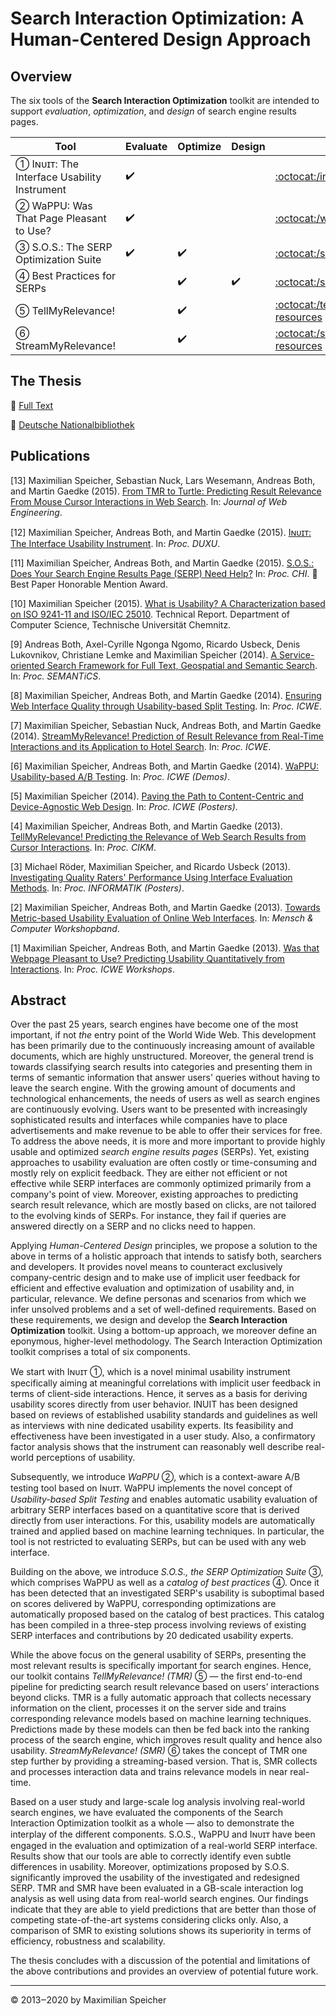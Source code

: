 # Search Interaction Optimization: A Human-Centered Design Approach

## Overview

The six tools of the **Search Interaction Optimization** toolkit are intended to support *evaluation*, *optimization*, and *design* of search engine results pages.

Tool                                            | Evaluate           | Optimize           | Design             | Details
------------------------------------------- | ------------------ | ------------------ | ------------------ | -------
➀ Iɴᴜɪᴛ: The Interface Usability Instrument | :heavy_check_mark: |                    |                    | [:octocat:/inuit-resources](https://github.com/maxspeicher/inuit-resources)
➁ WaPPU: Was That Page Pleasant to Use?     | :heavy_check_mark: |                    |                    | [:octocat:/wappu-service](https://github.com/maxspeicher/wappu-service)
➂ S.O.S.: The SERP Optimization Suite       | :heavy_check_mark: | :heavy_check_mark: |                    | [:octocat:/sos](https://github.com/maxspeicher/sos)
➃ Best Practices for SERPs                  |                    | :heavy_check_mark: | :heavy_check_mark: | [:octocat:/sos](https://github.com/maxspeicher/sos)
➄ TellMyRelevance!                          |                    | :heavy_check_mark: |                    | [:octocat:/tellmyrelevance-resources](https://github.com/maxspeicher/tellmyrelevance-resources)
➅ StreamMyRelevance!                        |                    | :heavy_check_mark: |                    | [:octocat:/streammyrelevance-resources](https://github.com/maxspeicher/streammyrelevance-resources)

## The Thesis

:green_book: [Full Text](https://www.researchgate.net/publication/308652443_Search_Interaction_Optimization_A_Human-Centered_Design_Approach)

:orange_book: [Deutsche Nationalbibliothek](http://d-nb.info/1117484890)

## Publications

[13] Maximilian Speicher, Sebastian Nuck, Lars Wesemann, Andreas Both, and Martin Gaedke (2015). [From TMR to Turtle: Predicting Result Relevance From Mouse Cursor Interactions in Web Search](https://www.researchgate.net/publication/282441248_From_TMR_to_Turtle_Predicting_Result_Relevance_from_Mouse_Cursor_Interactions_in_Web_Search). In: *Journal of Web Engineering*.

[12] Maximilian Speicher, Andreas Both, and Martin Gaedke (2015). [Iɴᴜɪᴛ: The Interface Usability Instrument](https://www.researchgate.net/publication/282441105_Inuit_The_Interface_Usability_Instrument). In: *Proc. DUXU*.

[11] Maximilian Speicher, Andreas Both, and Martin Gaedke (2015). [S.O.S.: Does Your Search Engine Results Page (SERP) Need Help?](https://www.researchgate.net/publication/282441131_SOS_Does_Your_Search_Engine_Results_Page_SERP_Need_Help) In: *Proc. CHI*. :medal_sports: Best Paper Honorable Mention Award.

[10] Maximilian Speicher (2015). [What is Usability? A Characterization based on ISO 9241-11 and ISO/IEC 25010](https://www.researchgate.net/publication/272845573_What_is_Usability_A_Characterization_based_on_ISO_9241-11_and_ISOIEC_25010). Technical Report. Department of Computer Science, Technische Universität Chemnitz.

[9] Andreas Both, Axel-Cyrille Ngonga Ngomo, Ricardo Usbeck, Denis Lukovnikov, Christiane Lemke and Maximilian Speicher (2014). [A Service-oriented Search Framework for Full Text, Geospatial and Semantic Search](https://www.researchgate.net/publication/264412714_A_Service-oriented_Search_Framework_for_Full_Text_Geospatial_and_Semantic_Search). In: *Proc. SEMANTiCS*.

[8] Maximilian Speicher, Andreas Both, and Martin Gaedke (2014). [Ensuring Web Interface Quality through Usability-based Split Testing](https://www.researchgate.net/publication/271269916_Ensuring_Web_Interface_Quality_through_Usability-Based_Split_Testing). In: *Proc. ICWE*.

[7] Maximilian Speicher, Sebastian Nuck, Andreas Both, and Martin Gaedke (2014). [StreamMyRelevance! Prediction of Result Relevance from Real-Time Interactions and its Application to Hotel Search](https://www.researchgate.net/publication/263167518_StreamMyRelevance_Prediction_of_Result_Relevance_from_Real-Time_Interactions_and_its_Application_to_Hotel_Search). In: *Proc. ICWE*.

[6] Maximilian Speicher, Andreas Both, and Martin Gaedke (2014). [WaPPU: Usability-based A/B Testing](https://www.researchgate.net/publication/271269917_WaPPU_Usability-based_AB_Testing). In: *Proc. ICWE (Demos)*.

[5] Maximilian Speicher (2014). [Paving the Path to Content-Centric and Device-Agnostic Web Design](https://www.researchgate.net/publication/282440341_Paving_the_Path_to_Content-Centric_and_Device-Agnostic_Web_Design). In: *Proc. ICWE (Posters)*.

[4] Maximilian Speicher, Andreas Both, and Martin Gaedke (2013). [TellMyRelevance! Predicting the Relevance of Web Search Results from Cursor Interactions](https://www.researchgate.net/publication/301430241_TellMyRelevance_Predicting_the_Relevance_of_Web_Search_Results_from_Cursor_Interactions). In: *Proc. CIKM*.

[3] Michael Röder, Maximilian Speicher, and Ricardo Usbeck (2013). [Investigating Quality Raters' Performance Using Interface Evaluation Methods](https://www.researchgate.net/publication/256976967_Investigating_Quality_Raters'_Performance_Using_Interface_Evaluation_Methods). In: *Proc. INFORMATIK (Posters)*.

[2] Maximilian Speicher, Andreas Both, and Martin Gaedke (2013). [Towards Metric-based Usability Evaluation of Online Web Interfaces](https://www.researchgate.net/publication/271269915_Towards_Metric-based_Usability_Evaluation_of_Online_Web_Interfaces). In: *Mensch & Computer Workshopband*.

[1] Maximilian Speicher, Andreas Both, and Martin Gaedke (2013). [Was that Webpage Pleasant to Use? Predicting Usability Quantitatively from Interactions](https://www.researchgate.net/publication/249009509_Was_That_Webpage_Pleasant_to_Use_Predicting_Usability_Quantitatively_from_Interactions). In: *Proc. ICWE Workshops*.

## Abstract

Over the past 25 years, search engines have become one of the most important, if not *the* entry point of the World Wide Web. This development has been primarily due to the continuously increasing amount of available documents, which are highly unstructured. Moreover, the general trend is towards classifying search results into categories and presenting them in terms of semantic information that answer users' queries without having to leave the search engine. With the growing amount of documents and technological enhancements, the needs of users as well as search engines are continuously evolving. Users want to be presented with increasingly sophisticated results and interfaces while companies have to place advertisements and make revenue to be able to offer their services for free. To address the above needs, it is more and more important to provide highly usable and optimized *search engine results pages* (SERPs). Yet, existing approaches to usability evaluation are often costly or time-consuming and mostly rely on explicit feedback. They are either not efficient or not effective while SERP interfaces are commonly optimized primarily from a company's point of view. Moreover, existing approaches to predicting search result relevance, which are mostly based on clicks, are not tailored to the evolving kinds of SERPs. For instance, they fail if queries are answered directly on a SERP and no clicks need to happen.

Applying *Human-Centered Design* principles, we propose a solution to the above in terms of a holistic approach that intends to satisfy both, searchers and developers. It provides novel means to counteract exclusively company-centric design and to make use of implicit user feedback for efficient and effective evaluation and optimization of usability and, in particular, relevance. We define personas and scenarios from which we infer unsolved problems and a set of well-defined requirements. Based on these requirements, we design and develop the **Search Interaction Optimization** toolkit. Using a bottom-up approach, we moreover define an eponymous, higher-level methodology. The Search Interaction Optimization toolkit comprises a total of six components.

We start with Iɴᴜɪᴛ ➀, which is a novel minimal usability instrument specifically aiming at meaningful correlations with implicit user feedback in terms of client-side interactions. Hence, it serves as a basis for deriving usability scores directly from user behavior. INUIT has been designed based on reviews of established usability standards and guidelines as well as interviews with nine dedicated usability experts. Its feasibility and effectiveness have been investigated in a user study. Also, a confirmatory factor analysis shows that the instrument can reasonably well describe real-world perceptions of usability.

Subsequently, we introduce *WaPPU* ➁, which is a context-aware A/B testing tool based on Iɴᴜɪᴛ. WaPPU implements the novel concept of *Usability-based Split Testing* and enables automatic usability evaluation of arbitrary SERP interfaces based on a quantitative score that is derived directly from user interactions. For this, usability models are automatically trained and applied based on machine learning techniques. In particular, the tool is not restricted to evaluating SERPs, but can be used with any web interface. 

Building on the above, we introduce *S.O.S., the SERP Optimization Suite* ➂, which comprises WaPPU as well as a *catalog of best practices* ➃. Once it has been detected that an investigated SERP's usability is suboptimal based on scores delivered by WaPPU, corresponding optimizations are automatically proposed based on the catalog of best practices. This catalog has been compiled in a three-step process involving reviews of existing SERP interfaces and contributions by 20 dedicated usability experts.

While the above focus on the general usability of SERPs, presenting the most relevant results is specifically important for search engines. Hence, our toolkit contains *TellMyRelevance! (TMR)* ➄ — the first end-to-end pipeline for predicting search result relevance based on users’ interactions beyond clicks. TMR is a fully automatic approach that collects necessary information on the client, processes it on the server side and trains corresponding relevance models based on machine learning techniques. Predictions made by these models can then be fed back into the ranking process of the search engine, which improves result quality and hence also usability. *StreamMyRelevance! (SMR)* ➅ takes the concept of TMR one step further by providing a streaming-based version. That is, SMR collects and processes interaction data and trains relevance models in near real-time.

Based on a user study and large-scale log analysis involving real-world search engines, we have evaluated the components of the Search Interaction Optimization toolkit as a whole — also to demonstrate the interplay of the different components. S.O.S., WaPPU and Iɴᴜɪᴛ have been engaged in the evaluation and optimization of a real-world SERP interface. Results show that our tools are able to correctly identify even subtle differences in usability. Moreover, optimizations proposed by S.O.S. significantly improved the usability of the investigated and redesigned SERP. TMR and SMR have been evaluated in a GB-scale interaction log analysis as well using data from real-world search engines. Our findings indicate that they are able to yield predictions that are better than those of competing state-of-the-art systems considering clicks only. Also, a comparison of SMR to existing solutions shows its superiority in terms of efficiency, robustness and scalability.

The thesis concludes with a discussion of the potential and limitations of the above contributions and provides an overview of potential future work.

---

© 2013‒2020 by Maximilian Speicher
